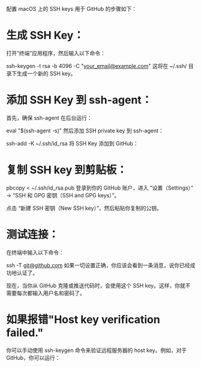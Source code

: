 
配置 macOS 上的 SSH keys 用于 GitHub 的步骤如下：

# 生成 SSH Key：

 打开“终端”应用程序，然后输入以下命令：

ssh-keygen -t rsa -b 4096 -C "your_email@example.com"
 这将在 ~/.ssh/ 目录下生成一个新的 SSH key。

# 添加 SSH Key 到 ssh-agent：

 首先，确保 ssh-agent 在后台运行：

eval "$(ssh-agent -s)"
 然后添加 SSH private key 到 ssh-agent：

ssh-add -K ~/.ssh/id_rsa
将 SSH Key 添加到 GitHub：

# 复制 SSH key 到剪贴板：

pbcopy < ~/.ssh/id_rsa.pub
登录到你的 GitHub 账户，进入 “设置（Settings）” -> “SSH 和 GPG 密钥（SSH and GPG keys）”。

点击 “新建 SSH 密钥（New SSH key）”，然后粘贴你复制的公钥。

# 测试连接：

 在终端中输入以下命令：

ssh -T git@github.com
 如果一切设置正确，你应该会看到一条消息，说你已经成功地认证了。

现在，当你从 GitHub 克隆或推送代码时，会使用这个 SSH key。这样，你就不需要每次都输入用户名和密码了。



# 如果报错"Host key verification failed."
你可以手动使用 ssh-keygen 命令来验证远程服务器的 host key。例如，对于 GitHub，你可以运行：
```ssh-keyscan -t rsa github.com >> ~/.ssh/known_hosts